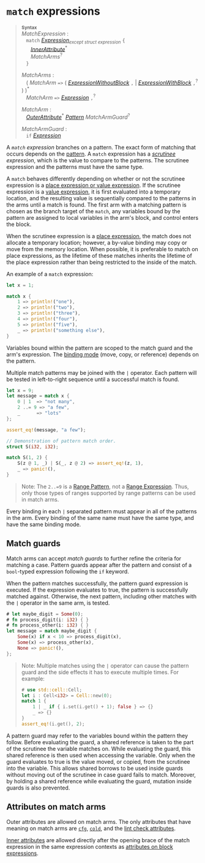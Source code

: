 # `match` expressions

> **<sup>Syntax</sup>**\
> _MatchExpression_ :\
> &nbsp;&nbsp; `match` [_Expression_]<sub>_except struct expression_</sub> `{`\
> &nbsp;&nbsp; &nbsp;&nbsp; [_InnerAttribute_]<sup>\*</sup>\
> &nbsp;&nbsp; &nbsp;&nbsp; _MatchArms_<sup>?</sup>\
> &nbsp;&nbsp; `}`
>
> _MatchArms_ :\
> &nbsp;&nbsp; ( _MatchArm_ `=>`
>                             ( [_ExpressionWithoutBlock_][_Expression_] `,`
>                             | [_ExpressionWithBlock_][_Expression_] `,`<sup>?</sup> )
>                           )<sup>\*</sup>\
> &nbsp;&nbsp; _MatchArm_ `=>` [_Expression_] `,`<sup>?</sup>
>
> _MatchArm_ :\
> &nbsp;&nbsp; [_OuterAttribute_]<sup>\*</sup> [_Pattern_] _MatchArmGuard_<sup>?</sup>
>
> _MatchArmGuard_ :\
> &nbsp;&nbsp; `if` [_Expression_]

A *`match` expression* branches on a pattern.
The exact form of matching that occurs depends on the [pattern].
A `match` expression has a *[scrutinee] expression*, which is the value to compare to the patterns.
The scrutinee expression and the patterns must have the same type.

A `match` behaves differently depending on whether or not the scrutinee expression is a [place expression or value expression][place expression].
If the scrutinee expression is a [value expression], it is first evaluated into a temporary location, and the resulting value is sequentially compared to the patterns in the arms until a match is found.
The first arm with a matching pattern is chosen as the branch target of the `match`, any variables bound by the pattern are assigned to local variables in the arm's block, and control enters the block.

When the scrutinee expression is a [place expression], the match does not allocate a temporary location;
however, a by-value binding may copy or move from the memory location.
When possible, it is preferable to match on place expressions, as the lifetime of these matches inherits the lifetime of the place expression rather than being restricted to the inside of the match.

An example of a `match` expression:

```rust
let x = 1;

match x {
    1 => println!("one"),
    2 => println!("two"),
    3 => println!("three"),
    4 => println!("four"),
    5 => println!("five"),
    _ => println!("something else"),
}
```

Variables bound within the pattern are scoped to the match guard and the arm's expression.
The [binding mode] (move, copy, or reference) depends on the pattern.

Multiple match patterns may be joined with the `|` operator.
Each pattern will be tested in left-to-right sequence until a successful match is found.

```rust
let x = 9;
let message = match x {
    0 | 1  => "not many",
    2 ..= 9 => "a few",
    _      => "lots"
};

assert_eq!(message, "a few");

// Demonstration of pattern match order.
struct S(i32, i32);

match S(1, 2) {
    S(z @ 1, _) | S(_, z @ 2) => assert_eq!(z, 1),
    _ => panic!(),
}
```

> Note: The `2..=9` is a [Range Pattern], not a [Range Expression].
> Thus, only those types of ranges supported by range patterns can be used in match arms.

Every binding in each `|` separated pattern must appear in all of the patterns in the arm.
Every binding of the same name must have the same type, and have the same binding mode.

## Match guards

Match arms can accept _match guards_ to further refine the criteria for matching a case.
Pattern guards appear after the pattern and consist of a `bool`-typed expression following the `if` keyword.

When the pattern matches successfully, the pattern guard expression is executed.
If the expression evaluates to true, the pattern is successfully matched against.
Otherwise, the next pattern, including other matches with the `|` operator in the same arm, is tested.

```rust
# let maybe_digit = Some(0);
# fn process_digit(i: i32) { }
# fn process_other(i: i32) { }
let message = match maybe_digit {
    Some(x) if x < 10 => process_digit(x),
    Some(x) => process_other(x),
    None => panic!(),
};
```

> Note: Multiple matches using the `|` operator can cause the pattern guard and the side effects it has to execute multiple times.
> For example:
>
> ```rust
> # use std::cell::Cell;
> let i : Cell<i32> = Cell::new(0);
> match 1 {
>     1 | _ if { i.set(i.get() + 1); false } => {}
>     _ => {}
> }
> assert_eq!(i.get(), 2);
> ```

A pattern guard may refer to the variables bound within the pattern they follow.
Before evaluating the guard, a shared reference is taken to the part of the scrutinee the variable matches on.
While evaluating the guard, this shared reference is then used when accessing the variable.
Only when the guard evaluates to true is the value moved, or copied, from the scrutinee into the variable.
This allows shared borrows to be used inside guards without moving out of the scrutinee in case guard fails to match.
Moreover, by holding a shared reference while evaluating the guard, mutation inside guards is also prevented.

## Attributes on match arms

Outer attributes are allowed on match arms.
The only attributes that have meaning on match arms are [`cfg`], [`cold`], and the [lint check attributes].

[Inner attributes] are allowed directly after the opening brace of the match expression in the same expression contexts as [attributes on block expressions].

[_Expression_]: ../expressions.md
[place expression]: ../expressions.md#place-expressions-and-value-expressions
[value expression]: ../expressions.md#place-expressions-and-value-expressions
[_InnerAttribute_]: ../attributes.md
[_OuterAttribute_]: ../attributes.md
[`cfg`]: ../conditional-compilation.md
[`cold`]: ../attributes/codegen.md#the-cold-attribute
[lint check attributes]: ../attributes/diagnostics.md#lint-check-attributes
[Range Expression]: range-expr.md

[_Pattern_]: ../patterns.md
[pattern]: ../patterns.md
[Inner attributes]: ../attributes.md
[Range Pattern]: ../patterns.md#range-patterns
[attributes on block expressions]: block-expr.md#attributes-on-block-expressions
[binding mode]: ../patterns.md#binding-modes
[scrutinee]: ../glossary.md#scrutinee
